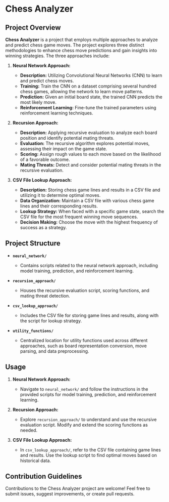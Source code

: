# Chess Analyzer

## Project Overview

**Chess Analyzer** is a project that employs multiple approaches to analyze and predict chess game moves. The project explores three distinct methodologies to enhance chess move predictions and gain insights into winning strategies. The three approaches include:

1. **Neural Network Approach:**
   - **Description:** Utilizing Convolutional Neural Networks (CNN) to learn and predict chess moves.
   - **Training:** Train the CNN on a dataset comprising several hundred chess games, allowing the network to learn move patterns.
   - **Prediction:** Given an initial board state, the trained CNN predicts the most likely move.
   - **Reinforcement Learning:** Fine-tune the trained parameters using reinforcement learning techniques.

2. **Recursion Approach:**
   - **Description:** Applying recursive evaluation to analyze each board position and identify potential mating threats.
   - **Evaluation:** The recursive algorithm explores potential moves, assessing their impact on the game state.
   - **Scoring:** Assign rough values to each move based on the likelihood of a favorable outcome.
   - **Mating Threats:** Detect and consider potential mating threats in the recursive evaluation.

3. **CSV File Lookup Approach:**
   - **Description:** Storing chess game lines and results in a CSV file and utilizing it to determine optimal moves.
   - **Data Organization:** Maintain a CSV file with various chess game lines and their corresponding results.
   - **Lookup Strategy:** When faced with a specific game state, search the CSV file for the most frequent winning move sequences.
   - **Decision Making:** Choose the move with the highest frequency of success as a strategy.

## Project Structure

- **`neural_network/`**
  - Contains scripts related to the neural network approach, including model training, prediction, and reinforcement learning.

- **`recursion_approach/`**
  - Houses the recursive evaluation script, scoring functions, and mating threat detection.

- **`csv_lookup_approach/`**
  - Includes the CSV file for storing game lines and results, along with the script for lookup strategy.

- **`utility_functions/`**
  - Centralized location for utility functions used across different approaches, such as board representation conversion, move parsing, and data preprocessing.

## Usage

1. **Neural Network Approach:**
   - Navigate to `neural_network/` and follow the instructions in the provided scripts for model training, prediction, and reinforcement learning.

2. **Recursion Approach:**
   - Explore `recursion_approach/` to understand and use the recursive evaluation script. Modify and extend the scoring functions as needed.

3. **CSV File Lookup Approach:**
   - In `csv_lookup_approach/`, refer to the CSV file containing game lines and results. Use the lookup script to find optimal moves based on historical data.

## Contribution Guidelines

Contributions to the Chess Analyzer project are welcome! Feel free to submit issues, suggest improvements, or create pull requests.


